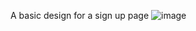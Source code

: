 A basic design for a sign up page
![image](https://github.com/user-attachments/assets/00057d7f-6d33-4a50-810f-e0ea78cb6415)

